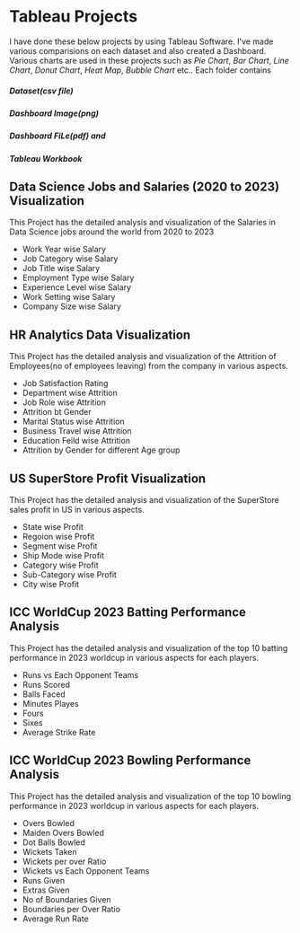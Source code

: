 # Tableau Projects

I have done these below projects by using Tableau Software.
I've made various comparisions on each dataset and also created a Dashboard.
Various charts are used in these projects such as *Pie Chart*, *Bar Chart*, *Line Chart*, *Donut Chart*, *Heat Map*, *Bubble Chart* etc..
Each folder contains 
##### ***Dataset(csv file)*** 
##### ***Dashboard Image(png)*** 
##### ***Dashboard FiLe(pdf)*** and 
##### ***Tableau Workbook***

## Data Science Jobs and Salaries (2020 to 2023) Visualization
This Project has the detailed analysis and visualization of the Salaries in Data Science jobs around the world from 2020 to 2023
* Work Year wise Salary
* Job Category wise Salary
* Job Title wise Salary
* Employment Type wise Salary
* Experience Level wise Salary
* Work Setting wise Salary
* Company Size wise Salary

## HR Analytics Data Visualization
This Project has the detailed analysis and visualization of the Attrition of Employees(no of employees leaving) from the company in various aspects.
* Job Satisfaction Rating
* Department wise Attrition
* Job Role wise Attrition
* Attrition bt Gender
* Marital Status wise Attrition
* Business Travel wise Attrition
* Education Feild wise Attrition
* Attrition by Gender for different Age group

## US SuperStore Profit Visualization
This Project has the detailed analysis and visualization of the SuperStore sales profit in US in various aspects.
* State wise Profit
* Regoion wise Profit
* Segment wise Profit
* Ship Mode wise Profit
* Category wise Profit
* Sub-Category wise Profit
* City wise Profit

## ICC WorldCup 2023 Batting Performance Analysis
This Project has the detailed analysis and visualization of the top 10 batting performance in 2023 worldcup in various aspects for each players.
* Runs vs Each Opponent Teams
* Runs Scored
* Balls Faced
* Minutes Playes
* Fours
* Sixes
* Average Strike Rate

## ICC WorldCup 2023 Bowling Performance Analysis
This Project has the detailed analysis and visualization of the top 10 bowling performance in 2023 worldcup in various aspects for each players.
* Overs Bowled
* Maiden Overs Bowled
* Dot Balls Bowled
* Wickets Taken
* Wickets per over Ratio
* Wickets vs Each Opponent Teams
* Runs Given
* Extras Given
* No of Boundaries Given
* Boundaries per Over Ratio
* Average Run Rate




